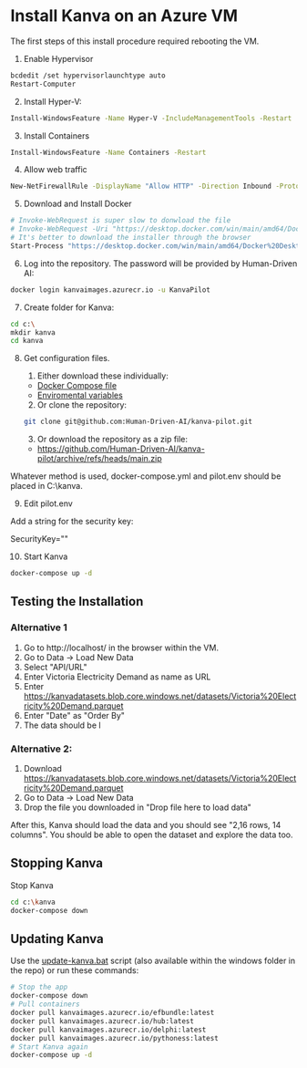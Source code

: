 # Install Kanva on an Azure VM

The first steps of this install procedure required rebooting the VM.

1. Enable Hypervisor
```bash
bcdedit /set hypervisorlaunchtype auto
Restart-Computer
```

2. Install Hyper-V:
```bash
Install-WindowsFeature -Name Hyper-V -IncludeManagementTools -Restart
```

3. Install Containers
```bash
Install-WindowsFeature -Name Containers -Restart
```

4. Allow web traffic
```bash
New-NetFirewallRule -DisplayName "Allow HTTP" -Direction Inbound -Protocol TCP -LocalPort 80 -Action Allow -Profile Any
```

5. Download and Install Docker
```bash
# Invoke-WebRequest is super slow to donwload the file
# Invoke-WebRequest -Uri "https://desktop.docker.com/win/main/amd64/Docker%20Desktop%20Installer.exe" -OutFile "DockerDesktopInstaller.exe"
# It's better to download the installer through the browser
Start-Process "https://desktop.docker.com/win/main/amd64/Docker%20Desktop%20Installer.exe"
```

6. Log into the repository. The password will be provided by Human-Driven AI:
```bash
docker login kanvaimages.azurecr.io -u KanvaPilot
```

7. Create folder for Kanva:
```bash
cd c:\
mkdir kanva
cd kanva
```
8. Get configuration files.

    1. Either download these individually:
    - [Docker Compose file](https://raw.githubusercontent.com/Human-Driven-AI/kanva-pilot/refs/heads/main/windows/docker-compose.yml)
    - [Enviromental variables](https://github.com/Human-Driven-AI/kanva-pilot/blob/main/windows/pilot.env)
    2. Or clone the repository:
    ```bash
    git clone git@github.com:Human-Driven-AI/kanva-pilot.git
    ```
    3. Or download the repository as a zip file:
    - https://github.com/Human-Driven-AI/kanva-pilot/archive/refs/heads/main.zip


Whatever method is used, docker-compose.yml and pilot.env should be placed in C:\kanva.

9. Edit pilot.env

Add a string for the security key:

SecurityKey=""

10. Start Kanva
```bash
docker-compose up -d
```

## Testing the Installation

### Alternative 1
1. Go to http://localhost/ in the browser within the VM.
2. Go to Data -> Load New Data
3. Select "API/URL"
4. Enter Victoria Electricity Demand as name as URL
5. Enter https://kanvadatasets.blob.core.windows.net/datasets/Victoria%20Electricity%20Demand.parquet 
6. Enter "Date" as "Order By"
7. The data should be l

### Alternative 2:
1. Download https://kanvadatasets.blob.core.windows.net/datasets/Victoria%20Electricity%20Demand.parquet 
2. Go to Data -> Load New Data
3. Drop the file you downloaded in "Drop file here to load data"

After this, Kanva should load the data and you should see "2,16 rows, 14 columns". You should be able to open the dataset and explore the data too.

## Stopping Kanva
Stop Kanva
```bash
cd c:\kanva
docker-compose down
```

## Updating Kanva
Use the [update-kanva.bat](https://raw.githubusercontent.com/Human-Driven-AI/kanva-pilot/refs/heads/main/windows/update-kanva.bat) script (also available within the windows folder in the repo) or run these commands:

```bash
# Stop the app
docker-compose down
# Pull containers
docker pull kanvaimages.azurecr.io/efbundle:latest
docker pull kanvaimages.azurecr.io/hub:latest
docker pull kanvaimages.azurecr.io/delphi:latest
docker pull kanvaimages.azurecr.io/pythoness:latest
# Start Kanva again
docker-compose up -d
```